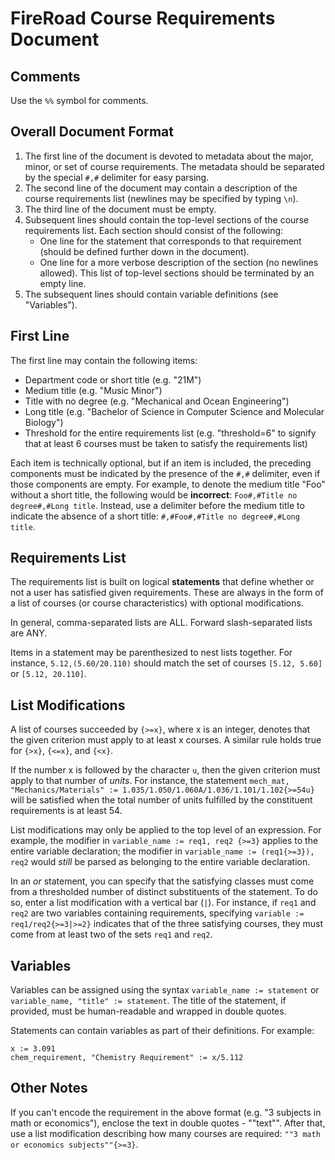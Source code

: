#  FireRoad Course Requirements Document

## Comments
Use the `%%` symbol for comments.

## Overall Document Format
1. The first line of the document is devoted to metadata about the major, minor, or set of course requirements. The metadata should be separated by the special `#,#` delimiter for easy parsing.
2. The second line of the document may contain a description of the course requirements list (newlines may be specified by typing `\n`).
3. The third line of the document must be empty.
4. Subsequent lines should contain the top-level sections of the course requirements list. Each section should consist of the following:
    * One line for the statement that corresponds to that requirement (should be defined further down in the document).
    * One line for a more verbose description of the section (no newlines allowed).
This list of top-level sections should be terminated by an empty line.
5. The subsequent lines should contain variable definitions (see "Variables").

## First Line

The first line may contain the following items:
* Department code or short title (e.g. "21M")
* Medium title (e.g. "Music Minor")
* Title with no degree (e.g. "Mechanical and Ocean Engineering")
* Long title (e.g. "Bachelor of Science in Computer Science and Molecular Biology")
* Threshold for the entire requirements list (e.g. "threshold=6" to signify that at least 6 courses must be taken to satisfy the requirements list)

Each item is technically optional, but if an item is included, the preceding components must be indicated by the presence of the `#,#` delimiter, even if those components are empty. For example, to denote the medium title "Foo" without a short title, the following would be **incorrect**: `Foo#,#Title no degree#,#Long title`. Instead, use a delimiter before the medium title to indicate the absence of a short title: `#,#Foo#,#Title no degree#,#Long title`.

## Requirements List
The requirements list is built on logical **statements** that define whether or not a user has satisfied given requirements. These are always in the form of a list of courses (or course characteristics) with optional modifications.

In general, comma-separated lists are ALL. Forward slash-separated lists are ANY.

Items in a statement may be parenthesized to nest lists together. For instance, `5.12,(5.60/20.110)` should match the set of courses `[5.12, 5.60]` or `[5.12, 20.110]`.

## List Modifications
A list of courses succeeded by `{>=x}`, where x is an integer, denotes that the given criterion must apply to at least x courses. A similar rule holds true for `{>x}`, `{<=x}`, and `{<x}`.

If the number x is followed by the character `u`, then the given criterion must apply to that number of *units*. For instance, the statement `mech_mat, "Mechanics/Materials" := 1.035/1.050/1.060A/1.036/1.101/1.102{>=54u}` will be satisfied when the total number of units fulfilled by the constituent requirements is at least 54.

List modifications may only be applied to the top level of an expression. For example, the modifier in `variable_name := req1, req2 {>=3}` applies to the entire variable declaration; the modifier in `variable_name := (req1{>=3}), req2` would *still* be parsed as belonging to the entire variable declaration.

In an *or* statement, you can specify that the satisfying classes must come from a thresholded number of distinct substituents of the statement. To do so, enter a list modification with a vertical bar (`|`). For instance, if `req1` and `req2` are two variables containing requirements, specifying `variable := req1/req2{>=3|>=2}` indicates that of the three satisfying courses, they must come from at least two of the sets `req1` and `req2`.

## Variables
Variables can be assigned using the syntax `variable_name := statement` or `variable_name, "title" := statement`. The title of the statement, if provided, must be human-readable and wrapped in double quotes.

Statements can contain variables as part of their definitions. For example:
```
x := 3.091
chem_requirement, "Chemistry Requirement" := x/5.112
```

## Other Notes
If you can't encode the requirement in the above format (e.g. "3 subjects in math or economics"), enclose the text in double quotes - ""text"". After that, use a list modification describing how many courses are required: `""3 math or economics subjects""{>=3}`.
